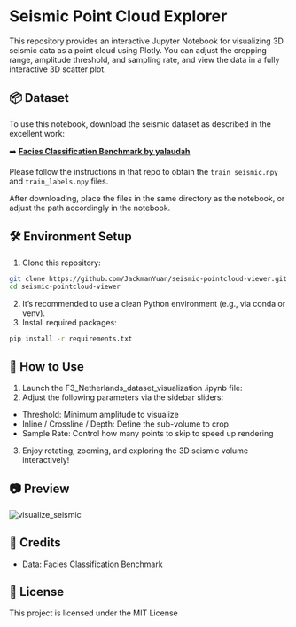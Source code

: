 # Seismic Point Cloud Explorer

This repository provides an interactive Jupyter Notebook for visualizing 3D seismic data as a point cloud using Plotly. You can adjust the cropping range, amplitude threshold, and sampling rate, and view the data in a fully interactive 3D scatter plot.

## 📦 Dataset

To use this notebook, download the seismic dataset as described in the excellent work:

➡️ **[Facies Classification Benchmark by yalaudah](https://github.com/yalaudah/facies_classification_benchmark)**

Please follow the instructions in that repo to obtain the `train_seismic.npy` and `train_labels.npy` files.

After downloading, place the files in the same directory as the notebook, or adjust the path accordingly in the notebook.


## 🛠️ Environment Setup

1. Clone this repository:
```bash
git clone https://github.com/JackmanYuan/seismic-pointcloud-viewer.git
cd seismic-pointcloud-viewer
```

2.	It’s recommended to use a clean Python environment (e.g., via conda or venv).
3.	Install required packages:
```bash
pip install -r requirements.txt
```


## 📘 How to Use
1.	Launch the F3_Netherlands_dataset_visualization .ipynb file:
2.	Adjust the following parameters via the sidebar sliders:
- Threshold: Minimum amplitude to visualize
- Inline / Crossline / Depth: Define the sub-volume to crop
- Sample Rate: Control how many points to skip to speed up rendering
3.  Enjoy rotating, zooming, and exploring the 3D seismic volume interactively!


## 📷 Preview
![visualize_seismic](https://github.com/user-attachments/assets/06c60af0-06da-4a2e-88c3-b4e0a73a1819)

## 🧠 Credits
- Data: Facies Classification Benchmark

## 📄 License

This project is licensed under the MIT License
